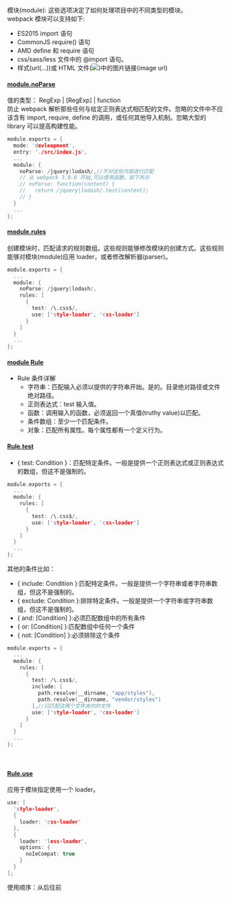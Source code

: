 模块(module): 这些选项决定了如何处理项目中的不同类型的模块。<br />webpack 模块可以支持如下:

- ES2015 import 语句
- CommonJS require() 语句
- AMD define 和 require 语句
- css/sass/less 文件中的 @import 语句。
- 样式(url(...))或 HTML 文件(<img src=...>)中的图片链接(image url)


#### [module.noParse](https://malun666.github.io/aicoder_vip_doc/#/pages/vip_2webpack?id=modulenoparse)
值的类型： RegExp | [RegExp] | function<br />防止 webpack 解析那些任何与给定正则表达式相匹配的文件。忽略的文件中不应该含有 import, require, define 的调用，或任何其他导入机制。忽略大型的 library 可以提高构建性能。
```c
module.exports = {
  mode: 'devleopment',
  entry: './src/index.js',
  ...
  module: {
    noParse: /jquery|lodash/,//不对这些内容进行匹配
    // 从 webpack 3.0.0 开始,可以使用函数，如下所示
    // noParse: function(content) {
    //   return /jquery|lodash/.test(content);
    // }
  }
  ...
};
```

#### [module.rules](https://malun666.github.io/aicoder_vip_doc/#/pages/vip_2webpack?id=modulerules)
创建模块时，匹配请求的规则数组。这些规则能够修改模块的创建方式。这些规则能够对模块(module)应用 loader，或者修改解析器(parser)。
```c
module.exports = {
  ...
  module: {
    noParse: /jquery|lodash/,
    rules: [
      {
        test: /\.css$/,
        use: ['style-loader', 'css-loader']
      }
    ]
  }
  ...
};
```

#### [module Rule](https://malun666.github.io/aicoder_vip_doc/#/pages/vip_2webpack?id=module-rule)

- Rule 条件详解
   - 字符串：匹配输入必须以提供的字符串开始。是的。目录绝对路径或文件绝对路径。
   - 正则表达式：test 输入值。
   - 函数：调用输入的函数，必须返回一个真值(truthy value)以匹配。
   - 条件数组：至少一个匹配条件。
   - 对象：匹配所有属性。每个属性都有一个定义行为。

#### [Rule.test](https://malun666.github.io/aicoder_vip_doc/#/pages/vip_2webpack?id=ruletest)

- { test: Condition }：匹配特定条件。一般是提供一个正则表达式或正则表达式的数组，但这不是强制的。
```c
module.exports = {
  ...
  module: {
    rules: [
      {
        test: /\.css$/,
        use: ['style-loader', 'css-loader']
      }
    ]
  }
  ...
};
```
其他的条件比如：

- { include: Condition }:匹配特定条件。一般是提供一个字符串或者字符串数组，但这不是强制的。
- { exclude: Condition }:排除特定条件。一般是提供一个字符串或字符串数组，但这不是强制的。
- { and: [Condition] }:必须匹配数组中的所有条件
- { or: [Condition] }:匹配数组中任何一个条件
- { not: [Condition] }:必须排除这个条件
```c
module.exports = {
  ...
  module: {
    rules: [
      {
        test: /\.css$/,
        include: [
          path.resolve(__dirname, "app/styles"),
          path.resolve(__dirname, "vendor/styles")
        ],//只匹配这两个文件夹内的文件
        use: ['style-loader', 'css-loader']
      }
    ]
  }
  ...
};
```
<br /> 

#### [Rule.use](https://malun666.github.io/aicoder_vip_doc/#/pages/vip_2webpack?id=ruleuse)
应用于模块指定使用一个 loader。
```c
use: [
  'style-loader',
  {
    loader: 'css-loader'
  },
  {
    loader: 'less-loader',
    options: {
      noIeCompat: true
    }
  }
];
```
使用顺序：从后往前
